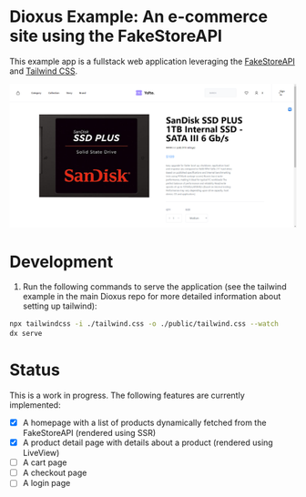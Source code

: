 # Dioxus Example: An e-commerce site using the FakeStoreAPI

This example app is a fullstack web application leveraging the [FakeStoreAPI](https://fakestoreapi.com) and [Tailwind CSS](https://tailwindcss.com/).

![Demo Image](demo.png)

# Development

1. Run the following commands to serve the application (see the tailwind example in the main Dioxus repo for more detailed information about setting up tailwind):

```bash
npx tailwindcss -i ./tailwind.css -o ./public/tailwind.css --watch
dx serve
```

# Status

This is a work in progress. The following features are currently implemented:

- [x] A homepage with a list of products dynamically fetched from the FakeStoreAPI (rendered using SSR)
- [x] A product detail page with details about a product (rendered using LiveView)
- [ ] A cart page
- [ ] A checkout page
- [ ] A login page
